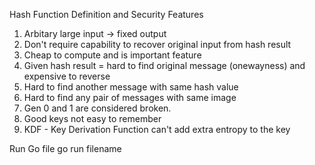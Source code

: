 Hash Function Definition and Security Features
1) Arbitary large input -> fixed output
2) Don't require capability to recover original input from hash result
3) Cheap to compute and is important feature
4) Given hash result = hard to find original message (onewayness) and expensive to reverse
5) Hard to find another message with same hash value
6) Hard to find any pair of messages with same image
7) Gen 0 and 1 are considered broken.
8) Good keys not easy to remember
9) KDF - Key Derivation Function can't add extra entropy to the key

Run Go file
go run filename